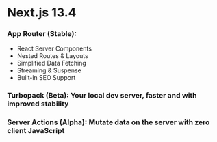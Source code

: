 <h1>Next.js 13.4</h1>

### App Router (Stable):

- React Server Components
- Nested Routes & Layouts
- Simplified Data Fetching
- Streaming & Suspense
- Built-in SEO Support

### Turbopack (Beta): Your local dev server, faster and with improved stability

### Server Actions (Alpha): Mutate data on the server with zero client JavaScript
